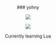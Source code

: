 <p align="center">
    ### yohny
<p align="center">  
<img src="https://komarev.com/ghpvc/?username=devyohny&color=grey">
</p>
    <p align="center">
  <img src="https://discord.c99.nl/widget/theme-4/838150992310435851.png" />
</p>
<p align="center">
Currently learning Lua
<p align="center">
